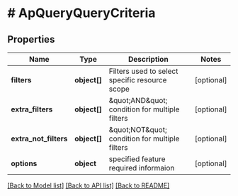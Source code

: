 # # ApQueryQueryCriteria

## Properties

Name | Type | Description | Notes
------------ | ------------- | ------------- | -------------
**filters** | **object[]** | Filters used to select specific resource scope | [optional]
**extra_filters** | **object[]** | \&quot;AND\&quot; condition for multiple filters | [optional]
**extra_not_filters** | **object[]** | \&quot;NOT\&quot; condition for multiple filters | [optional]
**options** | **object** | specified feature required informaion | [optional]

[[Back to Model list]](../../README.md#models) [[Back to API list]](../../README.md#endpoints) [[Back to README]](../../README.md)
